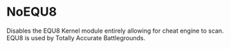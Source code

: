 # NoEQU8
Disables the EQU8 Kernel module entirely allowing for cheat engine to scan. EQU8 is used by Totally Accurate Battlegrounds.
